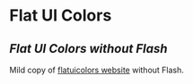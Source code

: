 # Flat UI Colors
## *Flat UI Colors without Flash*

Mild copy of [flatuicolors website](http://flatuicolors.com/) without Flash.



